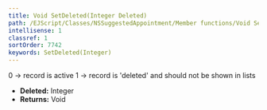 ```yaml
---
title: Void SetDeleted(Integer Deleted)
path: /EJScript/Classes/NSSuggestedAppointment/Member functions/Void SetDeleted(Integer p_0)
intellisense: 1
classref: 1
sortOrder: 7742
keywords: SetDeleted(Integer)
---
```



0 -> record is active 1 -> record is 'deleted' and should not be shown in lists



* **Deleted:** Integer
* **Returns:** Void


